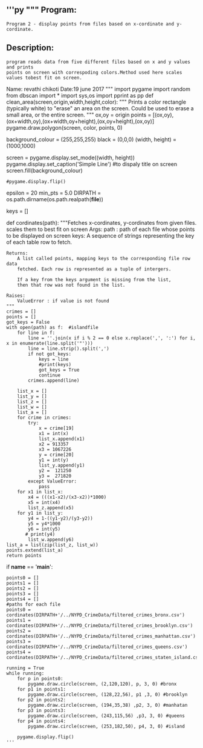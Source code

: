 '''py
"""
Program:
--------
    Program 2 - display points from files based on x-cordinate and y-cordinate.

Description:
------------
    program reads data from five different files based on x and y values and prints 
    points on screen with correspoding colors.Method used here scales values tobest fit on screen.
    
Name: revathi chikoti
Date:19 june 2017
"""
import pygame
import random
from dbscan import *
import sys,os
import pprint as pp
def clean_area(screen,origin,width,height,color):
    """
    Prints a color rectangle (typically white) to "erase" an area on the screen.
    Could be used to erase a small area, or the entire screen.
    """
    ox,oy = origin
    points = [(ox,oy),(ox+width,oy),(ox+width,oy+height),(ox,oy+height),(ox,oy)]
    pygame.draw.polygon(screen, color, points, 0)

background_colour = (255,255,255)
black = (0,0,0)
(width, height) = (1000,1000)

screen = pygame.display.set_mode((width, height))   
pygame.display.set_caption('Simple Line')           #to dispaly title on screen
screen.fill(background_colour)

    #pygame.display.flip()
 
epsilon = 20
min_pts = 5.0
DIRPATH = os.path.dirname(os.path.realpath(__file__))



keys = []

def cordinates(path):
    """Fetches x-cordinates, y-cordinates from given files.
    scales them to best fit on screen
    Args:
        path : path of each file whose points to be displayed on screen
        keys: A sequence of strings representing the key of each table row
            to fetch.

    Returns:
        A list called points, mapping keys to the corresponding file row data
        fetched. Each row is represented as a tuple of intergers.
       
        If a key from the keys argument is missing from the list,
        then that row was not found in the list.

    Raises:
        ValueError : if value is not found
    """
    crimes = []
    points = []
    got_keys = False
    with open(path) as f:  #islandfile
        for line in f:
            line = ''.join(x if i % 2 == 0 else x.replace(',', ':') for i, x in enumerate(line.split('"')))
            line = line.strip().split(',')
            if not got_keys:
                keys = line
                #print(keys)
                got_keys = True
                continue
            crimes.append(line)

        list_x = []
        list_y = []
        list_z = []
        list_w = []
        list_a = []
        for crime in crimes:
            try:
                x = crime[19]
                x1 = int(x)
                list_x.append(x1)
                x2 = 913357
                x3 = 1067226
                y = crime[20]    
                y1 = int(y)
                list_y.append(y1)
                y2 =  121250
                y3 =  271820
            except ValueError:
                pass
        for x1 in list_x:
            x4 = (((x1-x2)/(x3-x2))*1000)
            x5 = int(x4)
            list_z.append(x5)
        for y1 in list_y:
            y4 = 1-((y1-y2)/(y3-y2))
            y5 = y4*1000
            y6 = int(y5)
           # print(y4)
            list_w.append(y6)
    list_a = list(zip(list_z, list_w))
    points.extend(list_a)
    return points
    
    
if __name__ == '__main__':

    points0 = []
    points1 = [] 
    points2 = [] 
    points3 = [] 
    points4 = []
    #paths for each file
    points0 = cordinates(DIRPATH+'/../NYPD_CrimeData/filtered_crimes_bronx.csv')
    points1 = cordinates(DIRPATH+'/../NYPD_CrimeData/filtered_crimes_brooklyn.csv')
    points2 = cordinates(DIRPATH+'/../NYPD_CrimeData/filtered_crimes_manhattan.csv')
    points3 = cordinates(DIRPATH+'/../NYPD_CrimeData/filtered_crimes_queens.csv')
    points4 = cordinates(DIRPATH+'/../NYPD_CrimeData/filtered_crimes_staten_island.csv')

    running = True
    while running:
        for p in points0:
            pygame.draw.circle(screen, (2,120,120), p, 3, 0) #bronx
        for p1 in points1:
            pygame.draw.circle(screen, (128,22,56), p1 ,3, 0) #brooklyn
        for p2 in points2:
            pygame.draw.circle(screen, (194,35,38) ,p2, 3, 0) #manhatan
        for p3 in points3:
            pygame.draw.circle(screen, (243,115,56) ,p3, 3, 0) #queens
        for p4 in points4:
            pygame.draw.circle(screen, (253,182,50), p4, 3, 0) #island
        
        pygame.display.flip()
    '''
   
